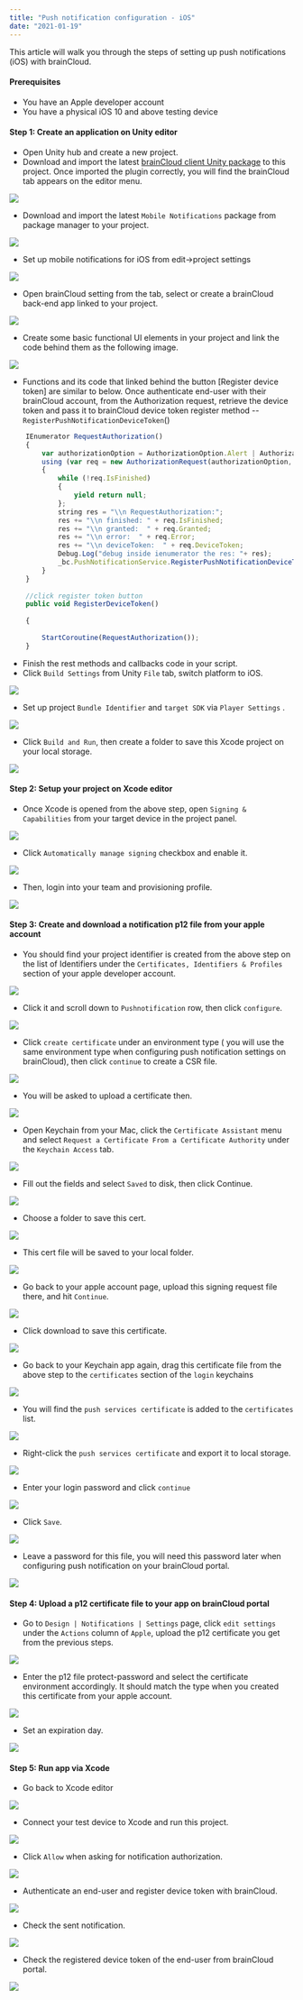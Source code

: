 ```yaml
---
title: "Push notification configuration - iOS"
date: "2021-01-19"
---
```


This article will walk you through the steps of setting up push notifications (iOS) with brainCloud.

#### **Prerequisites**

- You have an Apple developer account
- You have a physical iOS 10 and above testing device

#### **Step 1: Create an application on Unity editor**

- Open Unity hub and create a new project.
- Download and import the latest [brainCloud client Unity package](https://github.com/getbraincloud/braincloud-csharp/releases) to this project. Once imported the plugin correctly, you will find the brainCloud tab appears on the editor menu.

[![](images/Screen+Shot+2021-01-13+at+17.50.42.png)](https://downloads.intercomcdn.com/i/o/287322489/19de350205641bd3409c95f9/Screen+Shot+2021-01-13+at+17.50.42.png)

- Download and import the latest `Mobile Notifications` package from package manager to your project.

[![](images/Screen+Shot+2021-01-13+at+17.56.24.png)](https://downloads.intercomcdn.com/i/o/287324032/c2515dcc176e4eb52d277676/Screen+Shot+2021-01-13+at+17.56.24.png)

- Set up mobile notifications for iOS from edit->project settings

[![](images/Screen+Shot+2021-01-13+at+18.07.00.png)](https://downloads.intercomcdn.com/i/o/287326591/b3481fc6474f0d4aee31ff2c/Screen+Shot+2021-01-13+at+18.07.00.png)

- Open brainCloud setting from the tab, select or create a brainCloud back-end app linked to your project.

[![](images/Screen+Shot+2021-01-10+at+9.11.08+PM.png)](https://downloads.intercomcdn.com/i/o/285889725/1386428122ce5d7142643b2f/Screen+Shot+2021-01-10+at+9.11.08+PM.png)

- Create some basic functional UI elements in your project and link the code behind them as the following image.

[![](images/Screen+Shot+2021-01-13+at+18.12.07.png)](https://downloads.intercomcdn.com/i/o/287327658/5ee06930a5d156ac1bf7d580/Screen+Shot+2021-01-13+at+18.12.07.png)

- Functions and its code that linked behind the button [Register device token] are similar to below. Once authenticate end-user with their brainCloud account, from the Authorization request, retrieve the device token and pass it to brainCloud device token register method -- `RegisterPushNotificationDeviceToken`()
```js
    IEnumerator RequestAuthorization()  
    {  
        var authorizationOption = AuthorizationOption.Alert | AuthorizationOption.Badge;  
        using (var req = new AuthorizationRequest(authorizationOption, true))  
        {  
            while (!req.IsFinished)  
            {  
                yield return null;  
            };  
            string res = "\\n RequestAuthorization:";  
            res += "\\n finished: " + req.IsFinished;  
            res += "\\n granted:  " + req.Granted;  
            res += "\\n error:  " + req.Error;  
            res += "\\n deviceToken:  " + req.DeviceToken;  
            Debug.Log("debug inside ienumerator the res: "+ res);  
            _bc.PushNotificationService.RegisterPushNotificationDeviceToken(req.DeviceToken, authSuccess_BCcall, authError_BCcall);  
        }  
    }  
  
    //click register token button  
    public void RegisterDeviceToken()
  
    {
  
        StartCoroutine(RequestAuthorization());  
    }
```
- Finish the rest methods and callbacks code in your script.
- Click `Build Settings` from Unity `File` tab, switch platform to iOS.

[![](images/Screen+Shot+2021-01-10+at+9.44.33+PM.png)](https://downloads.intercomcdn.com/i/o/285894570/a762ccc8796ffd0f0e9c1df2/Screen+Shot+2021-01-10+at+9.44.33+PM.png)

- Set up project `Bundle Identifier` and `target SDK` via `Player Settings` .

[![](images/Screen+Shot+2021-01-13+at+18.23.48.png)](https://downloads.intercomcdn.com/i/o/287330568/371b1e49aef2bc7faa85c973/Screen+Shot+2021-01-13+at+18.23.48.png)

- Click `Build and Run`, then create a folder to save this Xcode project on your local storage.

[![](images/Screen+Shot+2021-01-13+at+18.28.27.png)](https://downloads.intercomcdn.com/i/o/287390067/92da66f43ec70edc81d6df55/Screen+Shot+2021-01-13+at+18.28.27.png)

#### **Step 2: Setup your project on Xcode editor**

- Once Xcode is opened from the above step, open `Signing & Capabilities` from your target device in the project panel.

[![](images/Screen+Shot+2021-01-12+at+11.08.24+AM.png)](https://downloads.intercomcdn.com/i/o/287332931/9ea846c0e0fc9a649d4f8ad4/Screen+Shot+2021-01-12+at+11.08.24+AM.png)

- Click `Automatically manage signing` checkbox and enable it.

[![](images/Screen+Shot+2021-01-12+at+11.30.32+AM.png)](https://downloads.intercomcdn.com/i/o/287333985/3fa16a94553c0429e9607890/Screen+Shot+2021-01-12+at+11.30.32+AM.png)

- Then, login into your team and provisioning profile.

[![](images/Screen+Shot+2021-01-13+at+18.43.17.png)](https://downloads.intercomcdn.com/i/o/287334370/ca810aec10460e8b49721c0e/Screen+Shot+2021-01-13+at+18.43.17.png)

#### **Step 3: Create and download a notification p12 file from your apple account**

- You should find your project identifier is created from the above step on the list of Identifiers under the `Certificates, Identifiers & Profiles` section of your apple developer account.

[![](images/Screen+Shot+2021-01-12+at+11.37.28+AM.png)](https://downloads.intercomcdn.com/i/o/287335685/b6e2099fe768ca04e4c8aaaa/Screen+Shot+2021-01-12+at+11.37.28+AM.png)

- Click it and scroll down to `Pushnotification` row, then click `configure`.

[![](images/Screen+Shot+2021-01-12+at+11.40.01+AM.png)](https://downloads.intercomcdn.com/i/o/287336087/2066988a19f724ce0432035b/Screen+Shot+2021-01-12+at+11.40.01+AM.png)

- Click `create certificate` under an environment type ( you will use the same environment type when configuring push notification settings on brainCloud), then click `continue` to create a CSR file.

[![](images/Screen+Shot+2021-01-12+at+14.48.39.png)](https://downloads.intercomcdn.com/i/o/287337173/d4f877c56bc8fd93cbf180b7/Screen+Shot+2021-01-12+at+14.48.39.png)

- You will be asked to upload a certificate then.

[![](images/Screen+Shot+2021-01-12+at+14.51.05.png)](https://downloads.intercomcdn.com/i/o/287337551/72ed23d7d3d2c7ef219968be/Screen+Shot+2021-01-12+at+14.51.05.png)

- Open Keychain from your Mac, click the `Certificate Assistant` menu and select `Request a Certificate From a Certificate Authority` under the `Keychain Access` tab.

[![](images/Screen+Shot+2021-01-12+at+14.56.51.png)](https://downloads.intercomcdn.com/i/o/287374513/d33bf2b774eef6983f226bde/Screen+Shot+2021-01-12+at+14.56.51.png)

- Fill out the fields and select `Saved` to disk, then click Continue.

[![](images/image.png)](https://downloads.intercomcdn.com/i/o/287391648/79083ea308019bb976de4ae7/image.png)

- Choose a folder to save this cert.

[![](images/Screen+Shot+2021-01-12+at+15.00.35.png)](https://downloads.intercomcdn.com/i/o/287375462/422a3a206a4186c917c52c0d/Screen+Shot+2021-01-12+at+15.00.35.png)

- This cert file will be saved to your local folder.

[![](images/Screen+Shot+2021-01-12+at+15.02.04.png)](https://downloads.intercomcdn.com/i/o/287375513/3146bafae68c0e3a484e052a/Screen+Shot+2021-01-12+at+15.02.04.png)

- Go back to your apple account page, upload this signing request file there, and hit `Continue`.

[![](images/Screen+Shot+2021-01-12+at+15.02.39.png)](https://downloads.intercomcdn.com/i/o/287375611/212eda2959d53517bdcd02d5/Screen+Shot+2021-01-12+at+15.02.39.png)

- Click download to save this certificate.

[![](images/Screen+Shot+2021-01-12+at+15.03.03.png)](https://downloads.intercomcdn.com/i/o/287375690/cd77c2f5ae2faa436704899d/Screen+Shot+2021-01-12+at+15.03.03.png)

- Go back to your Keychain app again, drag this certificate file from the above step to the `certificates` section of the `login` keychains

[![](images/Screen+Shot+2021-01-12+at+15.06.48.png)](https://downloads.intercomcdn.com/i/o/287375830/6e6bdb87b912432aa9458d43/Screen+Shot+2021-01-12+at+15.06.48.png)

- You will find the `push services certificate` is added to the `certificates` list.

[![](images/Screen+Shot+2021-01-12+at+15.09.17.png)](https://downloads.intercomcdn.com/i/o/287376016/cd824be05dc106c0c33e1b29/Screen+Shot+2021-01-12+at+15.09.17.png)

- Right-click the `push services certificate` and export it to local storage.

[![](images/Screen+Shot+2021-01-12+at+15.09.34.png)](https://downloads.intercomcdn.com/i/o/287375943/eeca4df3a7d8aa6455531171/Screen+Shot+2021-01-12+at+15.09.34.png)

- Enter your login password and click `continue`

[![](images/image.png)](https://downloads.intercomcdn.com/i/o/287382305/86ed20b48c8dc83b96c5c868/image.png)

- Click `Save`.

[![](images/Screen+Shot+2021-01-12+at+15.10.28.png)](https://downloads.intercomcdn.com/i/o/287376872/58323d3cda08002fe99511fc/Screen+Shot+2021-01-12+at+15.10.28.png)

- Leave a password for this file, you will need this password later when configuring push notification on your brainCloud portal.

[![](images/Screen+Shot+2021-01-12+at+15.12.07.png)](https://downloads.intercomcdn.com/i/o/287377005/decadb39c052f8149b7b654b/Screen+Shot+2021-01-12+at+15.12.07.png)

#### **Step 4: Upload a p12 certificate file to your app on brainCloud portal**

- Go to `Design | Notifications | Settings` page, click `edit settings` under the `Actions` column of `Apple`, upload the p12 certificate you get from the previous steps.

[![](images/Screen+Shot+2021-01-12+at+15.14.10.png)](https://downloads.intercomcdn.com/i/o/287377081/e5c03a8e6aa3ce07184ab675/Screen+Shot+2021-01-12+at+15.14.10.png)

- Enter the p12 file protect-password and select the certificate environment accordingly. It should match the type when you created this certificate from your apple account.

[![](images/Screen+Shot+2021-01-12+at+15.14.44.png)](https://downloads.intercomcdn.com/i/o/287377217/781843f96e2fa862afd01b49/Screen+Shot+2021-01-12+at+15.14.44.png)

- Set an expiration day.

[![](images/Screen+Shot+2021-01-12+at+15.15.10.png)](https://downloads.intercomcdn.com/i/o/287377266/cd140124231eb54737077ff6/Screen+Shot+2021-01-12+at+15.15.10.png)

#### **Step 5: Run app via Xcode**

- Go back to Xcode editor

[![](images/Screen+Shot+2021-01-12+at+15.56.55.png)](https://downloads.intercomcdn.com/i/o/287377455/580c9fc451f38606327f0457/Screen+Shot+2021-01-12+at+15.56.55.png)

- Connect your test device to Xcode and run this project.

[![](images/Screen+Shot+2021-01-12+at+15.58.34.png)](https://downloads.intercomcdn.com/i/o/287377565/3d97740598324990d47a36cb/Screen+Shot+2021-01-12+at+15.58.34.png)

- Click `Allow` when asking for notification authorization.

[![](images/IMG_0596.PNG)](https://downloads.intercomcdn.com/i/o/287378264/b362ad92745b441b0dc0ca67/IMG_0596.PNG)

- Authenticate an end-user and register device token with brainCloud.

[![](images/IMG_0597.PNG)](https://downloads.intercomcdn.com/i/o/287378280/04977ba1dcad130d48653503/IMG_0597.PNG)

- Check the sent notification.

[![](images/IMG_0598.PNG)](https://downloads.intercomcdn.com/i/o/287378312/a6c5bc31ac18a92f8f50cf08/IMG_0598.PNG)

- Check the registered device token of the end-user from brainCloud portal.

[![](images/Screen+Shot+2021-01-13+at+11.24.13.png)](https://downloads.intercomcdn.com/i/o/287378522/aa4f9dcb5b8ffab534ff98a2/Screen+Shot+2021-01-13+at+11.24.13.png)
